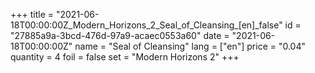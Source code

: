 +++
title = "2021-06-18T00:00:00Z_Modern_Horizons_2_Seal_of_Cleansing_[en]_false"
id = "27885a9a-3bcd-476d-97a9-acaec0553a60"
date = "2021-06-18T00:00:00Z"
name = "Seal of Cleansing"
lang = ["en"]
price = "0.04"
quantity = 4
foil = false
set = "Modern Horizons 2"
+++
